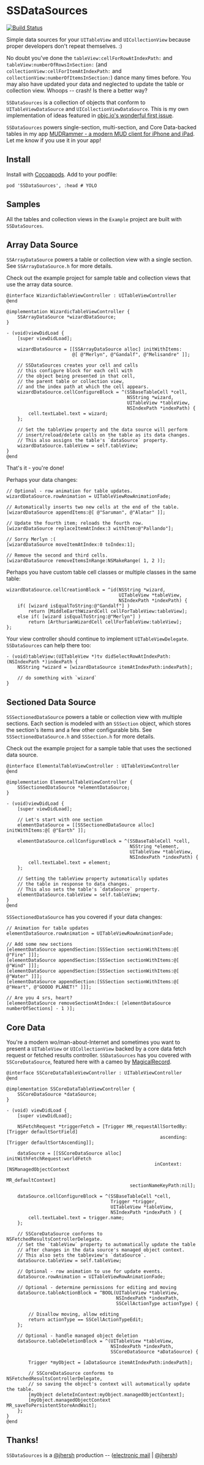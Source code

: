 SSDataSources
=============

[![Build Status](https://travis-ci.org/splinesoft/SSDataSources.png?branch=master)](https://travis-ci.org/splinesoft/SSDataSources)

Simple data sources for your `UITableView` and `UICollectionView` because proper developers don't repeat themselves. :)

No doubt you've done the `tableView:cellForRowAtIndexPath:` and `tableView:numberOfRowsInSection:` (and `collectionView:cellForItemAtIndexPath:` and `collectionView:numberOfItemsInSection:`) dance many times before. You may also have updated your data and neglected to update the table or collection view. Whoops -- crash! Is there a better way?

`SSDataSources` is a collection of objects that conform to `UITableViewDataSource` and `UICollectionViewDataSource`. This is my own implementation of ideas featured in [objc.io's wonderful first issue](http://www.objc.io/issue-1/table-views.html).

`SSDataSources` powers single-section, multi-section, and Core Data-backed tables in my app [MUDRammer - a modern MUD client for iPhone and iPad](https://itunes.apple.com/us/app/mudrammer-a-modern-mud-client/id597157072?mt=8). Let me know if you use it in your app!

## Install

Install with [Cocoapods](http://cocoapods.org). Add to your podfile:

```
pod 'SSDataSources', :head # YOLO
```

## Samples

All the tables and collection views in the `Example` project are built with `SSDataSources`.

## Array Data Source

`SSArrayDataSource` powers a table or collection view with a single section. See `SSArrayDataSource.h` for more details.

Check out the example project for sample table and collection views that use the array data source.


```objc
@interface WizardicTableViewController : UITableViewController
@end

@implementation WizardicTableViewController {
    SSArrayDataSource *wizardDataSource;
}

- (void)viewDidLoad {
    [super viewDidLoad];

    wizardDataSource = [[SSArrayDataSource alloc] initWithItems:
                        @[ @"Merlyn", @"Gandalf", @"Melisandre" ]];

	// SSDataSources creates your cell and calls
	// this configure block for each cell with 
	// the object being presented in that cell,
	// the parent table or collection view,
	// and the index path at which the cell appears.
    wizardDataSource.cellConfigureBlock = ^(SSBaseTableCell *cell, 
                                            NSString *wizard,
                                            UITableView *tableView,
                                            NSIndexPath *indexPath) {
        cell.textLabel.text = wizard;
    };
    
    // Set the tableView property and the data source will perform
    // insert/reload/delete calls on the table as its data changes.
    // This also assigns the table's `dataSource` property.
    wizardDataSource.tableView = self.tableView;
}
@end
```

That's it - you're done! 

Perhaps your data changes:

```objc
// Optional - row animation for table updates.
wizardDataSource.rowAnimation = UITableViewRowAnimationFade;
	
// Automatically inserts two new cells at the end of the table.
[wizardDataSource appendItems:@[ @"Saruman", @"Alatar" ]];

// Update the fourth item; reloads the fourth row.
[wizardDataSource replaceItemAtIndex:3 withItem:@"Pallando"];

// Sorry Merlyn :(
[wizardDataSource moveItemAtIndex:0 toIndex:1];
	
// Remove the second and third cells.
[wizardDataSource removeItemsInRange:NSMakeRange( 1, 2 )];
```

Perhaps you have custom table cell classes or multiple classes in the same table:

```objc
wizardDataSource.cellCreationBlock = ^id(NSString *wizard, 
                                         UITableView *tableView, 
                                         NSIndexPath *indexPath) {
	if( [wizard isEqualToString:@"Gandalf"] )
		return [MiddleEarthWizardCell cellForTableView:tableView];
	else if( [wizard isEqualToString:@"Merlyn"] )
		return [ArthurianWizardCell cellForTableView:tableView];
};

```

Your view controller should continue to implement `UITableViewDelegate`. `SSDataSources` can help there too:

```objc
- (void)tableView:(UITableView *)tv didSelectRowAtIndexPath:(NSIndexPath *)indexPath {
	NSString *wizard = [wizardDataSource itemAtIndexPath:indexPath];
	
	// do something with `wizard`
}
```

## Sectioned Data Source

`SSSectionedDataSource` powers a table or collection view with multiple sections. Each section is modeled with an `SSSection` object, which stores the section's items and a few other configurable bits. See `SSSectionedDataSource.h` and `SSSection.h` for more details.

Check out the example project for a sample table that uses the sectioned data source.

```objc
@interface ElementalTableViewController : UITableViewController
@end

@implementation ElementalTableViewController {
    SSSectionedDataSource *elementDataSource;
}

- (void)viewDidLoad {
    [super viewDidLoad];

    // Let's start with one section
    elementDataSource = [[SSSectionedDataSource alloc] initWithItems:@[ @"Earth" ]];

    elementDataSource.cellConfigureBlock = ^(SSBaseTableCell *cell, 
                                             NSString *element,
                                             UITableView *tableView,
                                             NSIndexPath *indexPath) {
        cell.textLabel.text = element;
    };
    
    // Setting the tableView property automatically updates 
    // the table in response to data changes.
    // This also sets the table's `dataSource` property.
    elementDataSource.tableView = self.tableView;
}
@end
```

`SSSectionedDataSource` has you covered if your data changes:
 
```objc
// Animation for table updates
elementDataSource.rowAnimation = UITableViewRowAnimationFade;

// Add some new sections
[elementDataSource appendSection:[SSSection sectionWithItems:@[ @"Fire" ]]];
[elementDataSource appendSection:[SSSection sectionWithItems:@[ @"Wind" ]]];
[elementDataSource appendSection:[SSSection sectionWithItems:@[ @"Water" ]]];
[elementDataSource appendSection:[SSSection sectionWithItems:@[ @"Heart", @"GOOOO PLANET!" ]]];

// Are you 4 srs, heart?
[elementDataSource removeSectionAtIndex:( [elementDataSource numberOfSections] - 1 )];
```

## Core Data

You're a modern wo/man-about-Internet and sometimes you want to present a `UITableView` or `UICollectionView` backed by a core data fetch request or fetched results controller. `SSDataSources` has you covered with `SSCoreDataSource`, featured here with a cameo by [MagicalRecord](https://github.com/magicalpanda/MagicalRecord).

```objc
@interface SSCoreDataTableViewController : UITableViewController
@end

@implementation SSCoreDataTableViewController {
    SSCoreDataSource *dataSource;
}

- (void) viewDidLoad {
	[super viewDidLoad];
	
	NSFetchRequest *triggerFetch = [Trigger MR_requestAllSortedBy:[Trigger defaultSortField]
                                                        ascending:[Trigger defaultSortAscending]];
   
    dataSource = [[SSCoreDataSource alloc] initWithFetchRequest:worldFetch
                                                      inContext:[NSManagedObjectContext 
                                                                 MR_defaultContext]
                                             sectionNameKeyPath:nil];
                                                 
    dataSource.cellConfigureBlock = ^(SSBaseTableCell *cell, 
                                      Trigger *trigger, 
                                      UITableView *tableView,
                                      NSIndexPath *indexPath ) {
        cell.textLabel.text = trigger.name;
    };
    
    // SSCoreDataSource conforms to NSFetchedResultsControllerDelegate.
    // Set the `tableView` property to automatically update the table 
    // after changes in the data source's managed object context.
    // This also sets the tableview's `dataSource`.
    dataSource.tableView = self.tableView;
    
    // Optional - row animation to use for update events.
    dataSource.rowAnimation = UITableViewRowAnimationFade;
    
    // Optional - determine permissions for editing and moving
    dataSource.tableActionBlock = ^BOOL(UITableView *tableView,
                                        NSIndexPath *indexPath,
                                        SSCellActionType actionType) {
        
        // Disallow moving, allow editing
        return actionType == SSCellActionTypeEdit;
    };
    
    // Optional - handle managed object deletion
    dataSource.tableDeletionBlock = ^(UITableView *tableView,
                                      NSIndexPath *indexPath,
                                      SSCoreDataSource *aDataSource) {
                                      
        Trigger *myObject = [aDataSource itemAtIndexPath:indexPath];
        
        // SSCoreDataSource conforms to NSFetchedResultsControllerDelegate,
        // so saving the object's context will automatically update the table.
        [myObject deleteInContext:myObject.managedObjectContext];
        [myObject.managedObjectContext MR_saveToPersistentStoreAndWait];
    };
}
@end
```

## Thanks!

`SSDataSources` is a [@jhersh](https://github.com/jhersh) production -- ([electronic mail](mailto:jon@her.sh) | [@jhersh](https://twitter.com/jhersh))
